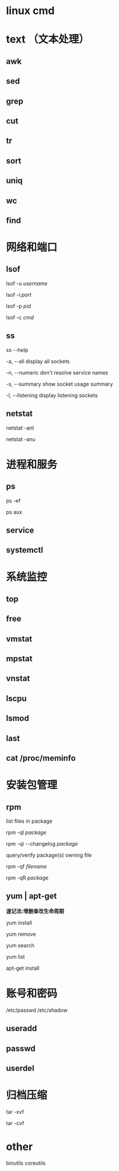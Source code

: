 # linux cmd

# text （文本处理）

## awk

## sed

## grep

## cut

## tr

## sort

## uniq

## wc

## find


# 网络和端口

## lsof

lsof -u *username*

lsof -i:*port*

lsof -p *pid*

lsof -c *cmd*


## ss

ss --help


-a, --all		display all sockets

-n, --numeric	don't resolve service names

-s, --summary	show socket usage summary

-l, --listening	display listening sockets


## netstat

netstat -ant

netstat -anu

# 进程和服务

## ps

ps -ef

ps aux


## service
## systemctl

# 系统监控

## top

## free

## vmstat
## mpstat
## vnstat
## lscpu
## lsmod
## last
## cat /proc/meminfo

# 安装包管理

## rpm

list files in package

rpm -ql *package*
 
rpm -qi --changelog *package*

query/verify package(s) owning file 

rpm -qf *filename* 

rpm -qR *package*


## yum | apt-get

**速记法:增删查改生命周期**

yum install 

yum remove 

yum search

yum list

apt-get install


# 账号和密码

/etc/passwd
/etc/shadow

## useradd

## passwd

## userdel

# 归档压缩

tar -xvf 

tar -cvf

# other

binutils
coreutils

